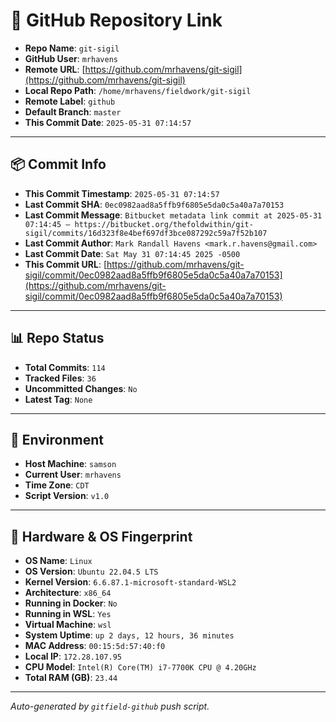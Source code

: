 # 🔗 GitHub Repository Link

- **Repo Name**: `git-sigil`
- **GitHub User**: `mrhavens`
- **Remote URL**: [https://github.com/mrhavens/git-sigil](https://github.com/mrhavens/git-sigil)
- **Local Repo Path**: `/home/mrhavens/fieldwork/git-sigil`
- **Remote Label**: `github`
- **Default Branch**: `master`
- **This Commit Date**: `2025-05-31 07:14:57`

---

## 📦 Commit Info

- **This Commit Timestamp**: `2025-05-31 07:14:57`
- **Last Commit SHA**: `0ec0982aad8a5ffb9f6805e5da0c5a40a7a70153`
- **Last Commit Message**: `Bitbucket metadata link commit at 2025-05-31 07:14:45 — https://bitbucket.org/thefoldwithin/git-sigil/commits/16d323f8e4bef697df3bce087292c59a7f52b107`
- **Last Commit Author**: `Mark Randall Havens <mark.r.havens@gmail.com>`
- **Last Commit Date**: `Sat May 31 07:14:45 2025 -0500`
- **This Commit URL**: [https://github.com/mrhavens/git-sigil/commit/0ec0982aad8a5ffb9f6805e5da0c5a40a7a70153](https://github.com/mrhavens/git-sigil/commit/0ec0982aad8a5ffb9f6805e5da0c5a40a7a70153)

---

## 📊 Repo Status

- **Total Commits**: `114`
- **Tracked Files**: `36`
- **Uncommitted Changes**: `No`
- **Latest Tag**: `None`

---

## 🧭 Environment

- **Host Machine**: `samson`
- **Current User**: `mrhavens`
- **Time Zone**: `CDT`
- **Script Version**: `v1.0`

---

## 🧬 Hardware & OS Fingerprint

- **OS Name**: `Linux`
- **OS Version**: `Ubuntu 22.04.5 LTS`
- **Kernel Version**: `6.6.87.1-microsoft-standard-WSL2`
- **Architecture**: `x86_64`
- **Running in Docker**: `No`
- **Running in WSL**: `Yes`
- **Virtual Machine**: `wsl`
- **System Uptime**: `up 2 days, 12 hours, 36 minutes`
- **MAC Address**: `00:15:5d:57:40:f0`
- **Local IP**: `172.28.107.95`
- **CPU Model**: `Intel(R) Core(TM) i7-7700K CPU @ 4.20GHz`
- **Total RAM (GB)**: `23.44`

---

_Auto-generated by `gitfield-github` push script._
